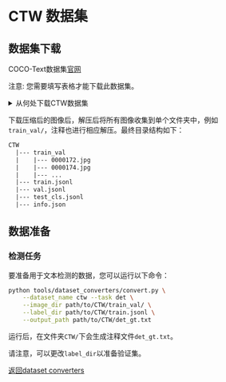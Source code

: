 # CTW 数据集

## 数据集下载

COCO-Text数据集[官网](https://ctwdataset.github.io/)

注意: 您需要填写表格才能下载此数据集。

<details>
    <summary>从何处下载CTW数据集</summary>

[下载地址](https://ctwdataset.github.io/downloads.html)

图像分为26批，即26个不同的.tar存档文件，格式为`images-trainval/ctw-trainval*.tar`。所有26批都需要下载。
注释存档文件名为`ctw-annotations.tar.gz`。
</details>

下载压缩后的图像后，解压后将所有图像收集到单个文件夹中，例如`train_val/`，注释也进行相应解压。最终目录结构如下：

```txt
CTW
  |--- train_val
  |    |--- 0000172.jpg
  |    |--- 0000174.jpg
  |    |--- ...
  |--- train.jsonl
  |--- val.jsonl
  |--- test_cls.jsonl
  |--- info.json
```

## 数据准备

### 检测任务

要准备用于文本检测的数据，您可以运行以下命令：

```bash
python tools/dataset_converters/convert.py \
    --dataset_name ctw --task det \
    --image_dir path/to/CTW/train_val/ \
    --label_dir path/to/CTW/train.jsonl \
    --output_path path/to/CTW/det_gt.txt
```

运行后，在文件夹`CTW/`下会生成注释文件`det_gt.txt`。

请注意，可以更改`label_dir`以准备验证集。

[返回dataset converters](converters.md)
